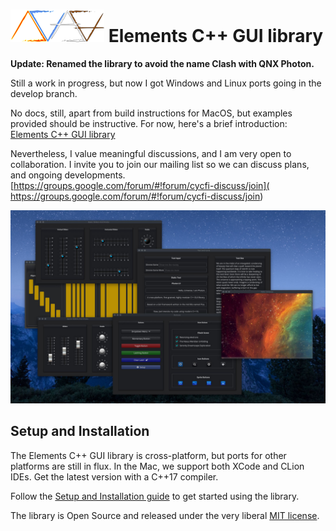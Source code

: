 # ![Elements-Logo](docs/images/elements.png) Elements C++ GUI library

**Update: Renamed the library to avoid the name Clash with QNX Photon.**

Still a work in progress, but now I got Windows and Linux ports going in the develop branch.

No docs, still, apart from build instructions for MacOS, but examples provided should be instructive. 
For now, here's a brief introduction: [Elements C++ GUI library](
https://www.cycfi.com/2019/07/photon-micro-gui/)

Nevertheless, I value meaningful discussions, and I am very open to collaboration. 
I invite you to join our mailing list so we can discuss plans, and ongoing developments.
[https://groups.google.com/forum/#!forum/cycfi-discuss/join](
https://groups.google.com/forum/#!forum/cycfi-discuss/join)

![alt Photon Sampler](docs/images/photon_sampler.jpg)

## Setup and Installation

The Elements C++ GUI library is cross-platform, but ports for other
platforms are still in flux. In the Mac, we support both XCode and CLion
IDEs. Get the latest version with a C++17 compiler.

Follow the [Setup and Installation guide](docs/setup.md) to get started using
the library.

The library is Open Source and released under the very liberal [MIT
license](http://tinyurl.com/p6pekvo).
